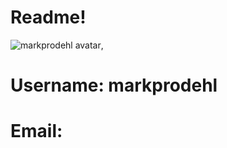 # Readme!
        
 ![markprodehl avatar](https://avatars2.githubusercontent.com/u/31394631?v=4),
        
 # Username: markprodehl
        
 # Email: 
        
         
                
        